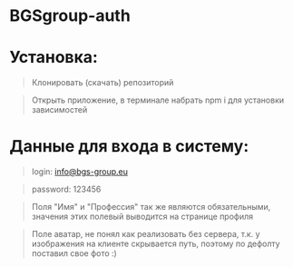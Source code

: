# BGSgroup-auth

# Установка:

> Клонировать (скачать) репозиторий

> Открыть приложение, в терминале набрать npm i для установки зависимостей

# Данные для входа в систему:

> login: info@bgs-group.eu

> password: 123456

> Поля "Имя" и "Профессия" так же являются обязательными, значения этих полевый выводится на странице профиля

> Поле аватар, не понял как реализовать без сервера, т.к. у изображения на клиенте скрывается путь, поэтому по дефолту поставил свое фото :)
